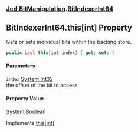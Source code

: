 ### [Jcd.BitManipulation](Jcd_BitManipulation.md 'Jcd.BitManipulation').[BitIndexerInt64](Jcd_BitManipulation_BitIndexerInt64.md 'Jcd.BitManipulation.BitIndexerInt64')
## BitIndexerInt64.this[int] Property
Gets or sets individual bits within the backing store.   
```csharp
public bool this[int index] { get; set; }
```
#### Parameters
<a name='Jcd_BitManipulation_BitIndexerInt64_this_int__index'></a>
`index` [System.Int32](https://docs.microsoft.com/en-us/dotnet/api/System.Int32 'System.Int32')  
the offset of the bit to access.
  
#### Property Value
[System.Boolean](https://docs.microsoft.com/en-us/dotnet/api/System.Boolean 'System.Boolean')

Implements [this[int]](Jcd_BitManipulation_IBitIndexer_this_int_.md 'Jcd.BitManipulation.IBitIndexer.this[int]')  
